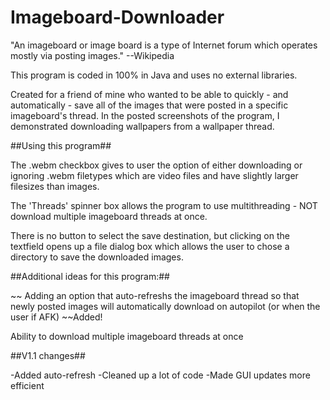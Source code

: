 Imageboard-Downloader
=====================
"An imageboard or image board is a type of Internet forum which operates mostly via posting images." --Wikipedia

This program is coded in 100% in Java and uses no external libraries.

Created for a friend of mine who wanted to be able to quickly - and automatically - save all of the images that were posted in a specific imageboard's thread. In the posted screenshots of the program, I demonstrated downloading wallpapers from a wallpaper thread.


##Using this program##

The .webm checkbox gives to user the option of either downloading or ignoring .webm filetypes which are video files and have slightly larger filesizes than images.

The 'Threads' spinner box allows the program to use multithreading - NOT download multiple imageboard threads at once.

There is no button to select the save destination, but clicking on the textfield opens up a file dialog box which allows the user to chose a directory to save the downloaded images.



##Additional ideas for this program:##

~~ Adding an option that auto-refreshs the imageboard thread so that newly posted images will automatically download on autopilot (or when the user if AFK) ~~Added!

Ability to download multiple imageboard threads at once

##V1.1 changes##

-Added auto-refresh
-Cleaned up a lot of code
-Made GUI updates more efficient
